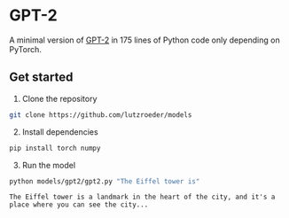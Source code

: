
# GPT-2

A minimal version of [GPT-2](https://en.wikipedia.org/wiki/GPT-2) in 175 lines of Python code only depending on PyTorch.

## Get started
1. Clone the repository
```bash
git clone https://github.com/lutzroeder/models
```
2. Install dependencies
```bash
pip install torch numpy
```
3. Run the model
```bash
python models/gpt2/gpt2.py "The Eiffel tower is"
```
```
The Eiffel tower is a landmark in the heart of the city, and it's a place where you can see the city...
```
